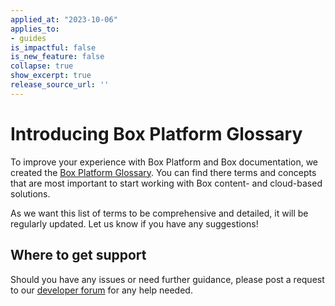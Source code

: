 ```yaml
---
applied_at: "2023-10-06"
applies_to: 
- guides
is_impactful: false
is_new_feature: false
collapse: true
show_excerpt: true
release_source_url: ''
---
```


# Introducing Box Platform Glossary

To improve your experience with Box Platform and Box documentation, we created the [Box Platform Glossary][1].
You can find there terms and concepts that are most important to start working with Box content- and cloud-based solutions.

<!-- more -->

As we want this list of terms to be comprehensive and detailed, it will be regularly updated. Let us know if you have any suggestions!

## Where to get support

Should you have any issues or need further guidance, please post a request to our [developer forum][2] for any help needed.

[1]: page/platform/box-glossary/
[2]: https://forum.box.com/